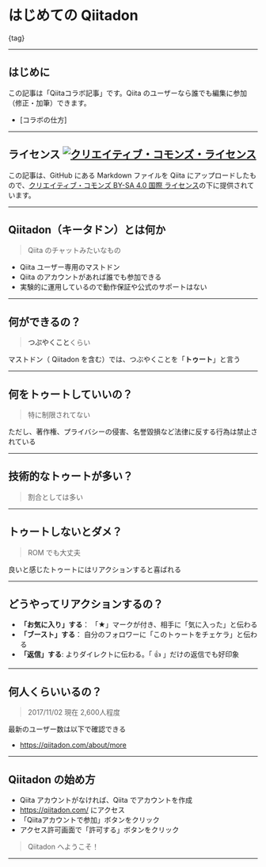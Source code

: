 # はじめての Qiitadon

{tag}

---

## はじめに

この記事は「Qiitaコラボ記事」です。Qiita のユーザーなら誰でも編集に参加（修正・加筆）できます。

- [コラボの仕方]

---

## ライセンス <a rel="license" href="http://creativecommons.org/licenses/by-sa/4.0/"><img alt="クリエイティブ・コモンズ・ライセンス" style="border-width:0" src="https://i.creativecommons.org/l/by-sa/4.0/88x31.png" /></a>

この記事は、GitHub にある Markdown ファイルを Qiita にアップロードしたもので、<a rel="license" href="http://creativecommons.org/licenses/by-sa/4.0/">クリエイティブ・コモンズ BY-SA 4.0 国際 ライセンス</a>の下に提供されています。

---

## Qiitadon（キータドン）とは何か

> Qiita のチャットみたいなもの

- Qiita ユーザー専用のマストドン
- Qiita のアカウントがあれば誰でも参加できる
- 実験的に運用しているので動作保証や公式のサポートはない

--- 

## 何ができるの？

> **つぶやくこと**くらい

マストドン（ Qiitadon を含む）では、つぶやくことを「**トゥート**」と言う

--- 

## 何をトゥートしていいの？

> 特に制限されてない

ただし、著作権、プライバシーの侵害、名誉毀損など法律に反する行為は禁止されている

---

## 技術的なトゥートが多い？

> 割合としては多い

---

## トゥートしないとダメ？

> ROM でも大丈夫

良いと感じたトゥートにはリアクションすると喜ばれる

---

## どうやってリアクションするの？

- **「お気に入り」する**： 「★」マークが付き、相手に「気に入った」と伝わる
- **「ブースト」する**： 自分のフォロワーに「このトゥートをチェケラ」と伝わる
- **「返信」する**: よりダイレクトに伝わる。「 :thumbsup: 」だけの返信でも好印象

---

## 何人くらいいるの？

> 2017/11/02 現在 2,600人程度

最新のユーザー数は以下で確認できる
- https://qiitadon.com/about/more

--- 

## Qiitadon の始め方

- Qiita アカウントがなければ、Qiita でアカウントを作成
- https://qiitadon.com/ にアクセス
- 「Qiitaアカウントで参加」ボタンをクリック
- アクセス許可画面で「許可する」ボタンをクリック
> Qiitadon へようこそ！

---

